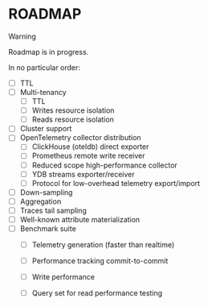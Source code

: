 # ROADMAP

> [!WARNING]
> Roadmap is in progress.

In no particular order:

- [ ] TTL
- [ ] Multi-tenancy
  - [ ] TTL
  - [ ] Writes resource isolation
  - [ ] Reads resource isolation
- [ ] Cluster support
- [ ] OpenTelemetry collector distribution
  - [ ] ClickHouse (oteldb) direct exporter
  - [ ] Prometheus remote write receiver
  - [ ] Reduced scope high-performance collector
  - [ ] YDB streams exporter/receiver
  - [ ] Protocol for low-overhead telemetry export/import
- [ ] Down-sampling
- [ ] Aggregation
- [ ] Traces tail sampling
- [ ] Well-known attribute materialization
- [ ] Benchmark suite
  - [ ] Telemetry generation (faster than realtime)
  - [ ] Performance tracking commit-to-commit
  - [ ] Write performance
  - [ ] Query set for read performance testing

